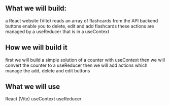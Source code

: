 ## What we will build:
a React website (Vite) reads an array of flashcards from the API backend
buttons enable you to delete, edit and add flashcards
these actions are managed by a useReducer that is in a useContext
## How we will build it
first we will build a simple solution of a counter with useContext
then we will convert the counter to a useReducer
then we will add actions which manage the add, delete and edit buttons
## What we will use
React (Vite)
useContext
useReducer
